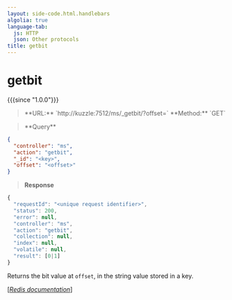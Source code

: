 ```yaml
---
layout: side-code.html.handlebars
algolia: true
language-tab:
  js: HTTP
  json: Other protocols
title: getbit
---
```


# getbit

{{{since "1.0.0"}}}


<blockquote class="js">
<p>
**URL:** `http://kuzzle:7512/ms/_getbit/<key>?offset=<offset>`  
**Method:** `GET`
</p>
</blockquote>

<blockquote class="json">
<p>
**Query**
</p>
</blockquote>


```json
{
  "controller": "ms",
  "action": "getbit",
  "_id": "<key>",
  "offset": "<offset>"
}
```

>**Response**

```javascript
{
  "requestId": "<unique request identifier>",
  "status": 200,
  "error": null,
  "controller": "ms",
  "action": "getbit",
  "collection": null,
  "index": null,
  "volatile": null,
  "result": [0|1]
}
```

Returns the bit value at `offset`, in the string value stored in a key.

[[_Redis documentation_]](https://redis.io/commands/getbit)

